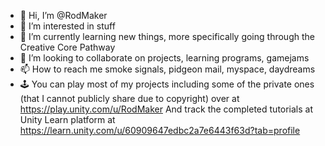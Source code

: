 - 👋 Hi, I’m @RodMaker
- 👀 I’m interested in stuff
- 🌱 I’m currently learning new things, more specifically going through the Creative Core Pathway
- 💞️ I’m looking to collaborate on projects, learning programs, gamejams
- 📫 How to reach me smoke signals, pidgeon mail, myspace, daydreams
- &#128377; You can play most of my projects including some of the private ones (that I cannot publicly share due to copyright) over at https://play.unity.com/u/RodMaker
And track the completed tutorials at Unity Learn platform at https://learn.unity.com/u/60909647edbc2a7e6443f63d?tab=profile

<!---
RodMaker/RodMaker is a ✨ special ✨ repository because its `README.md` (this file) appears on your GitHub profile.
You can click the Preview link to take a look at your changes.
--->
